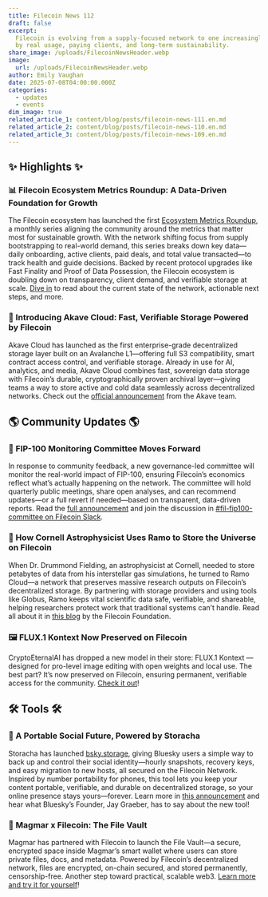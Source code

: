 ```yaml
---
title: Filecoin News 112
draft: false
excerpt:
  Filecoin is evolving from a supply-focused network to one increasingly defined
  by real usage, paying clients, and long-term sustainability.
share_image: /uploads/FilecoinNewsHeader.webp
image:
  url: /uploads/FilecoinNewsHeader.webp
author: Emily Vaughan
date: 2025-07-08T04:00:00.000Z
categories:
  - updates
  - events
dim_image: true
related_article_1: content/blog/posts/filecoin-news-111.en.md
related_article_2: content/blog/posts/filecoin-news-110.en.md
related_article_3: content/blog/posts/filecoin-news-109.en.md
---
```


## ✨ Highlights ✨

### 📊 Filecoin Ecosystem Metrics Roundup: A Data-Driven Foundation for Growth

The Filecoin ecosystem has launched the first [Ecosystem Metrics Roundup](/blog/posts/filecoin-ecosystem-metrics-roundup-building-a-data-driven-foundation-for-growth/), a monthly series aligning the community around the metrics that matter most for sustainable growth. With the network shifting focus from supply bootstrapping to real-world demand, this series breaks down key data—daily onboarding, active clients, paid deals, and total value transacted—to track health and guide decisions. Backed by recent protocol upgrades like Fast Finality and Proof of Data Possession, the Filecoin ecosystem is doubling down on transparency, client demand, and verifiable storage at scale. [Dive in](/blog/posts/filecoin-ecosystem-metrics-roundup-building-a-data-driven-foundation-for-growth/) to read about the current state of the network, actionable next steps, and more. 

### 🚀 Introducing Akave Cloud: Fast, Verifiable Storage Powered by Filecoin

Akave Cloud has launched as the first enterprise-grade decentralized storage layer built on an Avalanche L1—offering full S3 compatibility, smart contract access control, and verifiable storage. Already in use for AI, analytics, and media, Akave Cloud combines fast, sovereign data storage with Filecoin’s durable, cryptographically proven archival layer—giving teams a way to store active and cold data seamlessly across decentralized networks. Check out the [official announcement](https://www.akave.cloud/blog/introducing-akave-cloud) from the Akave team.

## 🌎 Community Updates 🌎

### 📣 FIP-100 Monitoring Committee Moves Forward

In response to community feedback, a new governance-led committee will monitor the real-world impact of FIP-100, ensuring Filecoin’s economics reflect what’s actually happening on the network. The committee will hold quarterly public meetings, share open analyses, and can recommend updates—or a full revert if needed—based on transparent, data-driven reports. Read the [full announcement](https://github.com/filecoin-project/FIPs/discussions/1105?sort=new#discussioncomment-13445702) and join the discussion in [#fil-fip100-committee on Filecoin Slack](https://filecoinproject.slack.com/archives/C08ND6L7F3N).

### 🌠 How Cornell Astrophysicist Uses Ramo to Store the Universe on Filecoin

When Dr. Drummond Fielding, an astrophysicist at Cornell, needed to store petabytes of data from his interstellar gas simulations, he turned to Ramo Cloud—a network that preserves massive research outputs on Filecoin’s decentralized storage. By partnering with storage providers and using tools like Globus, Ramo keeps vital scientific data safe, verifiable, and shareable, helping researchers protect work that traditional systems can’t handle. Read all about it in [this blog](https://fil.org/blog/unlocking-the-cosmos-how-cornell-astrophysicist-uses-ramo-to-store-the-universe-on-filecoin) by the Filecoin Foundation.

### 🖼️ FLUX.1 Kontext Now Preserved on Filecoin

CryptoEternalAI has dropped a new model in their store: FLUX.1 Kontext — designed for pro-level image editing with open weights and local use. The best part? It’s now preserved on Filecoin, ensuring permanent, verifiable access for the community. [Check it out](https://x.com/CryptoEternalAI/status/1940000634155200553)!

## 🛠️ Tools 🛠️

### 🔑 A Portable Social Future, Powered by Storacha

Storacha has launched [bsky.storage](https://bsky.storage/?utm_source=Storacha+Blog&utm_medium=blog&utm_campaign=bluesky), giving Bluesky users a simple way to back up and control their social identity—hourly snapshots, recovery keys, and easy migration to new hosts, all secured on the Filecoin Network. Inspired by number portability for phones, this tool lets you keep your content portable, verifiable, and durable on decentralized storage, so your online presence stays yours—forever. Learn more in [this announcement](https://medium.com/@storacha/introducing-bsky-storage-own-your-social-identity-aa386944e7c7) and hear what Bluesky’s Founder, Jay Graeber, has to say about the new tool! 

### 🔐 Magmar x Filecoin: The File Vault

Magmar has partnered with Filecoin to launch the File Vault—a secure, encrypted space inside Magmar’s smart wallet where users can store private files, docs, and metadata. Powered by Filecoin’s decentralized network, files are encrypted, on-chain secured, and stored permanently, censorship-free. Another step toward practical, scalable web3. [Learn more and try it for yourself](https://x.com/Magmarerc/status/1941153268081500572)!

